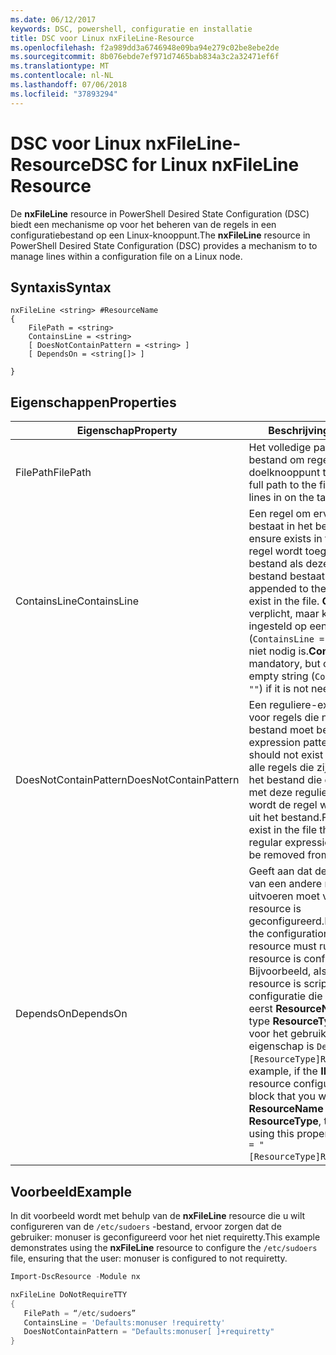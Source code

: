 ```yaml
---
ms.date: 06/12/2017
keywords: DSC, powershell, configuratie en installatie
title: DSC voor Linux nxFileLine-Resource
ms.openlocfilehash: f2a989dd3a6746948e09ba94e279c02be8ebe2de
ms.sourcegitcommit: 8b076ebde7ef971d7465bab834a3c2a32471ef6f
ms.translationtype: MT
ms.contentlocale: nl-NL
ms.lasthandoff: 07/06/2018
ms.locfileid: "37893294"
---
```

# <a name="dsc-for-linux-nxfileline-resource"></a><span data-ttu-id="0ed1c-103">DSC voor Linux nxFileLine-Resource</span><span class="sxs-lookup"><span data-stu-id="0ed1c-103">DSC for Linux nxFileLine Resource</span></span>

<span data-ttu-id="0ed1c-104">De **nxFileLine** resource in PowerShell Desired State Configuration (DSC) biedt een mechanisme op voor het beheren van de regels in een configuratiebestand op een Linux-knooppunt.</span><span class="sxs-lookup"><span data-stu-id="0ed1c-104">The **nxFileLine** resource in PowerShell Desired State Configuration (DSC) provides a mechanism to to manage lines within a configuration file on a Linux node.</span></span>

## <a name="syntax"></a><span data-ttu-id="0ed1c-105">Syntaxis</span><span class="sxs-lookup"><span data-stu-id="0ed1c-105">Syntax</span></span>

```
nxFileLine <string> #ResourceName
{
    FilePath = <string>
    ContainsLine = <string>
    [ DoesNotContainPattern = <string> ]
    [ DependsOn = <string[]> ]

}
```

## <a name="properties"></a><span data-ttu-id="0ed1c-106">Eigenschappen</span><span class="sxs-lookup"><span data-stu-id="0ed1c-106">Properties</span></span>

|  <span data-ttu-id="0ed1c-107">Eigenschap</span><span class="sxs-lookup"><span data-stu-id="0ed1c-107">Property</span></span> |  <span data-ttu-id="0ed1c-108">Beschrijving</span><span class="sxs-lookup"><span data-stu-id="0ed1c-108">Description</span></span> |
|---|---|
| <span data-ttu-id="0ed1c-109">FilePath</span><span class="sxs-lookup"><span data-stu-id="0ed1c-109">FilePath</span></span>| <span data-ttu-id="0ed1c-110">Het volledige pad naar het bestand om regels in op het doelknooppunt te beheren.</span><span class="sxs-lookup"><span data-stu-id="0ed1c-110">The full path to the file to manage lines in on the target node.</span></span>|
| <span data-ttu-id="0ed1c-111">ContainsLine</span><span class="sxs-lookup"><span data-stu-id="0ed1c-111">ContainsLine</span></span>| <span data-ttu-id="0ed1c-112">Een regel om ervoor te zorgen bestaat in het bestand.</span><span class="sxs-lookup"><span data-stu-id="0ed1c-112">A line to ensure exists in the file.</span></span> <span data-ttu-id="0ed1c-113">Deze regel wordt toegevoegd aan het bestand als deze niet in het bestand bestaat.</span><span class="sxs-lookup"><span data-stu-id="0ed1c-113">This line will be appended to the file if it does not exist in the file.</span></span> <span data-ttu-id="0ed1c-114">**ContainsLine** is verplicht, maar kan worden ingesteld op een lege tekenreeks (`ContainsLine = ""`) als deze niet nodig is.</span><span class="sxs-lookup"><span data-stu-id="0ed1c-114">**ContainsLine** is mandatory, but can be set to an empty string (`ContainsLine = ""`) if it is not needed.</span></span>|
| <span data-ttu-id="0ed1c-115">DoesNotContainPattern</span><span class="sxs-lookup"><span data-stu-id="0ed1c-115">DoesNotContainPattern</span></span>| <span data-ttu-id="0ed1c-116">Een reguliere-expressiepatroon voor regels die niet in het bestand moet bestaan.</span><span class="sxs-lookup"><span data-stu-id="0ed1c-116">A regular expression pattern for lines that should not exist in the file.</span></span> <span data-ttu-id="0ed1c-117">Voor alle regels die zijn opgenomen in het bestand die overeenkomen met deze reguliere expressie, wordt de regel wordt verwijderd uit het bestand.</span><span class="sxs-lookup"><span data-stu-id="0ed1c-117">For any lines that exist in the file that match this regular expression, the line will be removed from the file.</span></span>|
| <span data-ttu-id="0ed1c-118">DependsOn</span><span class="sxs-lookup"><span data-stu-id="0ed1c-118">DependsOn</span></span> | <span data-ttu-id="0ed1c-119">Geeft aan dat de configuratie van een andere resource uitvoeren moet voordat deze resource is geconfigureerd.</span><span class="sxs-lookup"><span data-stu-id="0ed1c-119">Indicates that the configuration of another resource must run before this resource is configured.</span></span> <span data-ttu-id="0ed1c-120">Bijvoorbeeld, als de **ID** van de resource is scriptblok configuratie die u wilt uitvoeren eerst **ResourceName** en het type **ResourceType**, de syntaxis voor het gebruik van dit de eigenschap is `DependsOn = "[ResourceType]ResourceName"`.</span><span class="sxs-lookup"><span data-stu-id="0ed1c-120">For example, if the **ID** of the resource configuration script block that you want to run first is **ResourceName** and its type is **ResourceType**, the syntax for using this property is `DependsOn = "[ResourceType]ResourceName"`.</span></span>|

## <a name="example"></a><span data-ttu-id="0ed1c-121">Voorbeeld</span><span class="sxs-lookup"><span data-stu-id="0ed1c-121">Example</span></span>

<span data-ttu-id="0ed1c-122">In dit voorbeeld wordt met behulp van de **nxFileLine** resource die u wilt configureren van de `/etc/sudoers` -bestand, ervoor zorgen dat de gebruiker: monuser is geconfigureerd voor het niet requiretty.</span><span class="sxs-lookup"><span data-stu-id="0ed1c-122">This example demonstrates using the **nxFileLine** resource to configure the `/etc/sudoers` file, ensuring that the user: monuser is configured to not requiretty.</span></span>

```powershell
Import-DscResource -Module nx

nxFileLine DoNotRequireTTY
{
   FilePath = “/etc/sudoers”
   ContainsLine = 'Defaults:monuser !requiretty'
   DoesNotContainPattern = "Defaults:monuser[ ]+requiretty"
}
```